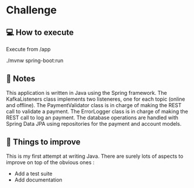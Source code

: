 # Challenge

## :computer: How to execute

Execute from /app

./mvnw spring-boot:run

## :memo: Notes

This application is written in Java using the Spring framework.
The KafkaListeners class implements two listeneres, one for each topic (online and offline).
The PaymentValidator class is in charge of making the REST call to validate a payment.
The ErrorLogger class is in charge of making the REST call to log an payment.
The database operations are handled with Spring Data JPA using repositories for the payment and account models.

## :pushpin: Things to improve

This is my first attempt at writing Java. There are surely lots of aspects to improve on top of the obvious ones :

- Add a test suite
- Add documentation

